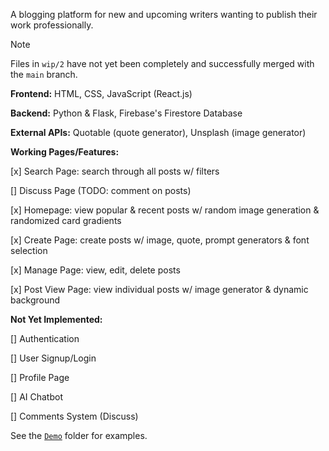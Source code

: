 A blogging platform for new and upcoming writers wanting to publish their work professionally.


> [!NOTE]
> Files in `wip/2` have not yet been completely and successfully merged with the `main` branch.



**Frontend:** HTML, CSS, JavaScript (React.js)

**Backend:** Python & Flask, Firebase's Firestore Database

**External APIs:** Quotable (quote generator), Unsplash (image generator)



**Working Pages/Features:**

[x] Search Page: search through all posts w/ filters

[] Discuss Page (TODO: comment on posts)

[x] Homepage: view popular & recent posts w/ random image generation & randomized card gradients 

[x] Create Page: create posts w/ image, quote, prompt generators & font selection 

[x] Manage Page: view, edit, delete posts

[x] Post View Page: view individual posts w/ image generator & dynamic background



**Not Yet Implemented:**

[] Authentication 

[] User Signup/Login

[] Profile Page

[] AI Chatbot

[] Comments System (Discuss)



See the [`Demo`](https://github.com/AnimeshDeb/WriteWander/tree/wip/2/demo) folder for examples. 

